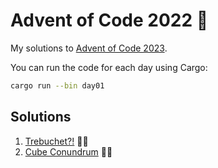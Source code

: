 # Advent of Code 2022 🌟

My solutions to [Advent of Code 2023](https://adventofcode.com/2023).

You can run the code for each day using Cargo:

```bash
cargo run --bin day01
```

## Solutions

1. [Trebuchet?!](day01) 🌟🌟
2. [Cube Conundrum](day02) 🌟🌟
